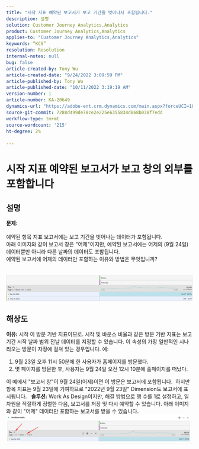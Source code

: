 ```yaml
---
title: "시작 지표 예약된 보고서가 보고 기간을 벗어나서 포함됩니다."
description: 설명
solution: Customer Journey Analytics,Analytics
product: Customer Journey Analytics,Analytics
applies-to: "Customer Journey Analytics,Analytics"
keywords: “KCS”
resolution: Resolution
internal-notes: null
bug: false
article-created-by: Tony Wu
article-created-date: "9/24/2022 3:09:59 PM"
article-published-by: Tony Wu
article-published-date: "10/11/2022 3:19:19 AM"
version-number: 1
article-number: KA-20649
dynamics-url: "https://adobe-ent.crm.dynamics.com/main.aspx?forceUCI=1&pagetype=entityrecord&etn=knowledgearticle&id=0d31ceec-1a3c-ed11-9db1-0022480869de"
source-git-commit: 7288d499de78ce2e225e6355834d868b038f7edd
workflow-type: tm+mt
source-wordcount: '215'
ht-degree: 2%

---
```


# 시작 지표 예약된 보고서가 보고 창의 외부를 포함합니다

## 설명

<b>문제:
<br> </b>
<br>예약된 항목 지표 보고서에는 보고 기간을 벗어나는 데이터가 포함됩니다.
<br>아래 이미지와 같이 보고서 창은 &quot;어제&quot;이지만, 예약된 보고서에는 어제의 (9월 24일) 데이터뿐만 아니라 다른 날짜의 데이터도 포함됩니다.
<br>예약된 보고서에 어제의 데이터만 포함하는 이유와 방법은 무엇입니까?
<br> 
<br> 
<br>![](assets/___22f102a4-1b3c-ed11-9db1-0022480869de___.png)

## 해상도


<b>이유:</b>
시작 이 방문 기반 지표이므로.
시작 및 바운스 비율과 같은 방문 기반 지표는 보고 기간 시작 날짜 범위 전날 데이터를 지정할 수 있습니다. 이 속성의 가장 일반적인 시나리오는 방문이 자정에 걸쳐 있는 경우입니다. 예:

1. 9월 23일 오후 11시 50분에 한 사용자가 홈페이지를 방문했다.
2. 몇 페이지를 방문한 후, 사용자는 9월 24일 오전 12시 10분에 홈페이지를 떠났다.


이 예에서 &quot;보고서 창&quot;이 9월 24일(어제)이면 이 방문은 보고서에 포함됩니다. 
하지만 항목 지표는 9월 23일에 기여하므로 &quot;2022년 9월 23일&quot; Dimension도 보고서에 표시됩니다.
 
<b>솔루션:</b>
Work As Design이지만, 해결 방법으로 행 수를 1로 설정하고, 일 차원을 적절하게 정렬한 다음, 보고서를 저장 및 다시 예약할 수 있습니다. 아래 이미지와 같이 &quot;어제&quot; 데이터만 포함하는 보고서를 받을 수 있습니다.
 
![](assets/0905936a-1b3c-ed11-9db1-0022480869de.png)
